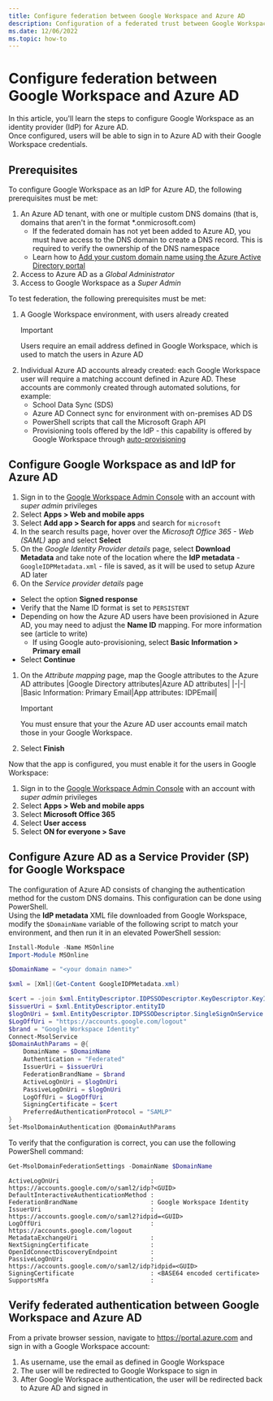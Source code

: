 ```yaml
---
title: Configure federation between Google Workspace and Azure AD
description: Configuration of a federated trust between Google Workspace and Azure AD, with Google Workspace acting as an identity provider (IdP) for Azure AD.
ms.date: 12/06/2022
ms.topic: how-to
---
```


# Configure federation between Google Workspace and Azure AD

In this article, you'll learn the steps to configure Google Workspace as an identity provider (IdP) for Azure AD.\
Once configured, users will be able to sign in to Azure AD with their Google Workspace credentials.

## Prerequisites

To configure Google Workspace as an IdP for Azure AD, the following prerequisites must be met:

1. An Azure AD tenant, with one or multiple custom DNS domains (that is, domains that aren't in the format *.onmicrosoft.com)
    - If the federated domain has not yet been added to Azure AD, you must have access to the DNS domain to create a DNS record. This is required to verify the ownership of the DNS namespace
    - Learn how to [Add your custom domain name using the Azure Active Directory portal](/azure/active-directory/fundamentals/add-custom-domain)
1. Access to Azure AD as a *Global Administrator*
1. Access to Google Workspace as a *Super Admin*

To test federation, the following prerequisites must be met:

1. A Google Workspace environment, with users already created
    > [!IMPORTANT]
    > Users require an email address defined in Google Workspace, which is used to match the users in Azure AD
1. Individual Azure AD accounts already created: each Google Workspace user will require a matching account defined in Azure AD. These accounts are commonly created through automated solutions, for example:
    - School Data Sync (SDS)
    - Azure AD Connect sync for environment with on-premises AD DS
    - PowerShell scripts that call the Microsoft Graph API
    - Provisioning tools offered by the IdP - this capability is offered by Google Workspace through [auto-provisioning](https://support.google.com/a/answer/7365072)

## Configure Google Workspace as and IdP for Azure AD

1. Sign in to the [Google Workspace Admin Console](admin.google.com) with an account with *super admin* privileges
1. Select **Apps > Web and mobile apps**
1. Select **Add app > Search for apps** and search for `microsoft`
1. In the search results page, hover over the *Microsoft Office 365 - Web (SAML)* app and select **Select**
1. On the *Google Identity Provider details* page, select **Download Metadata** and take note of the location where the **IdP metadata** - `GoogleIDPMetadata.xml` - file is saved, as it will be used to setup Azure AD later
1. On the *Service provider details* page
  - Select the option **Signed response**
  - Verify that the Name ID format is set to `PERSISTENT`
  - Depending on how the Azure AD users have been provisioned in Azure AD, you may need to adjust the **Name ID** mapping. For more information see (article to write)
    - If using Google auto-provisioning, select **Basic Information > Primary email**
  - Select **Continue**
1. On the *Attribute mapping* page, map the Google attributes to the Azure AD attributes
    |Google Directory attributes|Azure AD attributes|
    |-|-|
    |Basic Information: Primary Email|App attributes: IDPEmail|

    > [!IMPORTANT]
    > You must ensure that your the Azure AD user accounts email match those in your Google Workspace.

1. Select **Finish**

Now that the app is configured, you must enable it for the users in Google Workspace:

1. Sign in to the [Google Workspace Admin Console](admin.google.com) with an account with *super admin* privileges
1. Select **Apps > Web and mobile apps**
1. Select **Microsoft Office 365**
1. Select **User access**
1. Select **ON for everyone > Save**

## Configure Azure AD as a Service Provider (SP) for Google Workspace

The configuration of Azure AD consists of changing the authentication method for the custom DNS domains. This configuration can be done using PowerShell.\
Using the **IdP metadata** XML file downloaded from Google Workspace, modify the `$DomainName` variable of the following script to match your environment, and then run it in an elevated PowerShell session:

```powershell
Install-Module -Name MSOnline
Import-Module MSOnline

$DomainName = "<your domain name>"

$xml = [Xml](Get-Content GoogleIDPMetadata.xml)

$cert = -join $xml.EntityDescriptor.IDPSSODescriptor.KeyDescriptor.KeyInfo.X509Data.X509Certificate.Split()
$issuerUri = $xml.EntityDescriptor.entityID
$logOnUri = $xml.EntityDescriptor.IDPSSODescriptor.SingleSignOnService | ? { $_.Binding.Contains('Redirect') } | % { $_.Location }
$LogOffUri = "https://accounts.google.com/logout"
$brand = "Google Workspace Identity"
Connect-MsolService
$DomainAuthParams = @{
    DomainName = $DomainName
    Authentication = "Federated"
    IssuerUri = $issuerUri
    FederationBrandName = $brand
    ActiveLogOnUri = $logOnUri
    PassiveLogOnUri = $logOnUri
    LogOffUri = $LogOffUri
    SigningCertificate = $cert
    PreferredAuthenticationProtocol = "SAMLP"
}
Set-MsolDomainAuthentication @DomainAuthParams
```

To verify that the configuration is correct, you can use the following PowerShell command:

```powershell
Get-MsolDomainFederationSettings -DomainName $DomainName
```

```output
ActiveLogOnUri                         : https://accounts.google.com/o/saml2/idp?<GUID>
DefaultInteractiveAuthenticationMethod : 
FederationBrandName                    : Google Workspace Identity
IssuerUri                              : https://accounts.google.com/o/saml2?idpid=<GUID>
LogOffUri                              : https://accounts.google.com/logout
MetadataExchangeUri                    : 
NextSigningCertificate                 : 
OpenIdConnectDiscoveryEndpoint         : 
PassiveLogOnUri                        : https://accounts.google.com/o/saml2/idp?idpid=<GUID>
SigningCertificate                     : <BASE64 encoded certificate>
SupportsMfa                            : 
```

## Verify federated authentication between Google Workspace and Azure AD

From a private browser session, navigate to https://portal.azure.com and sign in with a Google Workspace account:

1. As username, use the email as defined in Google Workspace
1. The user will be redirected to Google Workspace to sign in
1. After Google Workspace authentication, the user will be redirected back to Azure AD and signed in